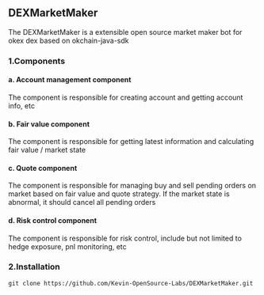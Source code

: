 ## DEXMarketMaker

The DEXMarketMaker is a extensible open source market maker bot for okex dex based on okchain-java-sdk

### 1.Components

#### a. Account management component

The component is responsible for creating account and getting account info, etc

#### b. Fair value component

The component is responsible for getting latest information and calculating fair value / market state

#### c. Quote component

The component is responsible for managing buy and sell pending orders on market based on fair value and quote strategy. If the market state is abnormal, it should cancel all pending orders

#### d. Risk control component

The component is responsible for risk control, include but not limited to hedge exposure, pnl monitoring, etc

### 2.Installation

```
git clone https://github.com/Kevin-OpenSource-Labs/DEXMarketMaker.git
```
